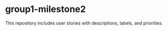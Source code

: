 # group1-milestone2

This repository includes user stories with descriptions, labels, and priorities.